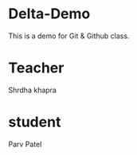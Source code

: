 # Delta-Demo
This is a demo for Git &amp; Github class.

# Teacher
Shrdha khapra

# student
Parv Patel
